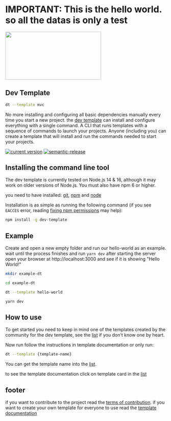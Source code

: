 # IMPORTANT: This is the hello world. so all the datas is only a test

[<img src="https://user-images.githubusercontent.com/72868196/160446275-1c6983f9-284a-4067-b28f-da4f80be3a37.jpg" style="width: 300px; height: 150px; object-fit: cover;" />](https://www.npmjs.com/package/dev-template)

## Dev Template

```sh
dt --template mvc
```

No more installing and configuring all basic dependencies manually every time you start a new project. the [dev template](https://www.npmjs.com/package/dev-template) can install and configure everything with a single command. A CLI that runs templates with a sequence of commands to launch your projects. Anyone (including you) can create a template that will install and run the commands needed to start your projects.

[![current version](https://img.shields.io/npm/v/dev-template.svg)](https://www.npmjs.com/package/dev-template)
[![semantic-release](https://img.shields.io/badge/%20%20%F0%9F%93%A6%F0%9F%9A%80-semantic--release-e10079.svg)](https://github.com/semantic-release/semantic-release)

## Installing the command line tool

The dev template is currently tested on Node.js 14 & 16, although it may work on
older versions of Node.js. You must also have npm 6 or higher.

you need to have installed: [git](https://git-scm.com), [npm](https://www.npmjs.com) and [node](https://nodejs.org/en)

Installation is as simple as running the following command (if you see `EACCES` error, reading [fixing npm permissions](https://docs.npmjs.com/getting-started/fixing-npm-permissions) may help):

```sh
npm install -g dev-template
```

## Example

Create and open a new empty folder and run our hello-world as an example. wait until the process finishes and run `yarn dev` after starting the server open your browser at http://localhost:3000 and see if it is showing "Hello World!"

```sh
mkdir example-dt
```

```sh
cd example-dt
```

```sh
dt --template hello-world
```

```sh
yarn dev
```

## How to use

To get started you need to keep in mind one of the templates created by the community for the dev template, see the [list](https://dtemplate.github.io/dev-template/) if you don't know one by heart.

Now run follow the instructions in template documentation or only run:

```sh
dt --template {template-name}
```

You can get the template name into the [list](https://dtemplate.github.io/dev-template/).


to see the template documentation click on template card in the [list](https://dtemplate.github.io/dev-template/)

## footer

if you want to contribute to the project read the [terms of contribution](https://github.com/dtemplate/dev-template/blob/master/CONTRIBUTING.md#developers-certificate-of-origin). if you want to create your own template for everyone to use read the [template documentation](https://github.com/dtemplate/dev-template/blob/master/TEMPLATE-DOCUMENTATION.md)
